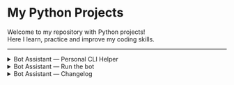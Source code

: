 # My Python Projects

Welcome to my repository with Python projects!  
Here I learn, practice and improve my coding skills.

---

<details>
<summary>Bot Assistant — Personal CLI Helper</summary>


*A Python console bot for contact management, with backup support, data validation and multilingual support.*


## Features

- Add, change, delete contacts
- Number validation
- Support for multiple phone numbers with region codes
- Display all contacts
- Add and show birthdays, see upcoming ones
- Multilingual: English and Ukrainian
- Automatic backup and restore
- Personalized greeting based on last visit
- Random "good mood" message with each greeting
- Extensible architecture
- Command line support

## Supported Commands
Use the `help` command inside the bot to view all available commands.

### Functional Overview

Bot Assistant is a command-line personal assistant that allows you to manage your contact book efficiently. 
Here's what it can do:

| Command                              | Description                                                |
|--------------------------------------|------------------------------------------------------------|
| `hello`                              | Greet based on last visit time + joke of the day           |
| `add <name> <phone>`                 | Add a new contact with a phone number                      |
| `change <name> <old> <new>`          | Change an existing contact's phone number                  |
| `phone <name>`                       | Show the phone number(s) of a contact                      |
| `all`                                | Display all contacts in the address book                   |
| `add-birthday <name> <YYYY-MM-DD>`   | Add a birthday for a contact                               |
| `show-birthday <name>`               | Show the birthday of a contact                             |
| `birthdays`                          | Show upcoming birthdays within the next 7 days             |
| `delete <name>`                      | Delete a contact                                           |
| `help`                               | Display available commands and usage instructions          |
| `lang`                               | Change the interface language (UA / EN)                    |
| `restore`                            | Restore the contact book from the last backup              |
| `exit` or `close`                    | Exit the assistant and save all data                       |
---


## Project structure

```python
└── root_package/
    ├── pyproject.toml
    ├── poetry.lock
    ├── Dockerfile
    ├── README.md
    ├── CHANGELOG.md
    ├── src/
    │   └── bot_assistant/
    │       ├── main.py
    │       ├── models/
    │       ├── views/
    │       ├── handlers/
    │       ├── utils/
    │       └── data/
    ├── tests/
    ├── dev_tools/
    ├── logs/
    ├── .vscode/
    ├── .dockerignore
    ├── .gitignore
    └── bot_diagram.svg
```


## Project status

The project is in progress and will be improved.

---
</details>


<details>
<summary>Bot Assistant — Run the bot</summary>

---

### Run the bot

```bash
git clone https://github.com/TarnavskyAndrew/bot_assistant
```

```bash
pip install poetry
```
```bash
poetry install
```
```bash
poetry shell
```
```bash
poetry run run-bot
```

---

### Run with Docker

You can run the bot in an isolated Docker container:

#### 1. Build the Docker image
```bash
docker build -t tarnavsky/bot_assistant:latest .
```

#### Or pull the pre-built image
```bash
docker pull tarnavsky/bot_assistant:latest
```

#### 2. Run the bot interactively
```bash
docker run -it tarnavsky/bot_assistant:latest
```

> Make sure you're in the root project directory and Docker is installed and running.

```bash
https://hub.docker.com/repository/docker/tarnavsky/bot_assistant
```

---
</details>


<details>
<summary>Bot Assistant — Changelog</summary>

---
<details>
<summary>[1.2.0] - 2025-06-10</summary>

---

## [1.2.0] - 2025-06-10
### Added
`hello` command enhancements:
- Greets user based on last visit timestamp
- Displays a random joke or motivational message
- Random "good mood" message with each greeting
- Includes help prompt for user guidance
### Changed
- Improved translation coverage for EN / UA
- Refined logging for startup and greetings

---
</details>


<details>
<summary>[1.1.0] - 2025-06-05</summary>

---

## [1.1.0] - 2025-06-05
### Added
- Logging for help and other core commands
- Centralized translation support via translate.py
### Changed
Refactored `help` command:
- Displayed in clean, aligned tabular format
- Multilingual descriptions and usage examples

---
</details>


<details>
<summary>[1.0.0] - 2025-06-01</summary>

---

## [1.0.0] - 2025-06-01
### Added
- Initial implementation of CLI assistant
- Basic command set:
 `add`, `change`, `phone`, `all`, `help`, `delete`, `exit`
- Birthday and restore support
- Data persistence with addressbook.pkl
- Language switching between Ukrainian and English

---
</details>
</details>

